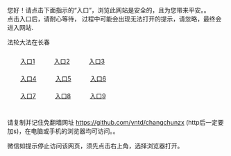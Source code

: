 您好！请点击下面指示的“入口”，浏览此网站是安全的，且为您带来平安。。 <br/>
点击入口后，请耐心等待， 过程中可能会出现无法打开的提示，请忽略，最终会进入网站. </br>

法轮大法在长春<br/>
<div style="padding:10px"><a style="margin:20px" target="_blank" href="https://dvekffdzhoelk.cloudfront.net/2Qpsp?dujfjmu" id="ccLink1" rel="nofollow">入口1</a> <a target="_blank" style="margin:20px" href="https://d1qy85yrxo231p.cloudfront.net/2Qpsp?ofoavywx" id="ccLink2" rel="nofollow">入口2</a> <a style="margin:20px" target="_blank" href="https://d3vl0d8l987pzs.cloudfront.net/2Qpsp?bopibd" id="ccLink3" rel="nofollow">入口3</a></div>

<div style="padding:10px" ><a style="margin:20px" target="_blank" href="https://dvekffdzhoelk.cloudfront.net/2Qpsp?dujfjmu" id="ccLink4" rel="nofollow">入口4</a> <a style="margin:20px" href="https://d1qy85yrxo231p.cloudfront.net/2Qpsp?ofoavywx" target="_blank" id="ccLink5" rel="nofollow">入口5</a> <a style="margin:20px" href="https://d3vl0d8l987pzs.cloudfront.net/2Qpsp?bopibd" target="_blank" id="ccLink6" rel="nofollow">入口6</a></div>

<div style="padding:10px"><a style="margin:20px" target="_blank" href="https://dvekffdzhoelk.cloudfront.net/2Qpsp?dujfjmu" id="ccLink7" rel="nofollow">入口7</a> <a style="margin:20px" href="https://d1qy85yrxo231p.cloudfront.net/2Qpsp?ofoavywx" target="_blank" id="ccLink8" rel="nofollow">入口8</a> <a style="margin:20px" target="_blank" href="https://d3vl0d8l987pzs.cloudfront.net/2Qpsp?bopibd" id="ccLink9" rel="nofollow">入口9</a></div>

<br/>



请复制并记住免翻墙网址 https://github.com/yntd/changchunzx (http后一定要加s)，在电脑或手机的浏览器均可访问。。<br/>

微信如提示停止访问该网页，须先点击右上角，选择浏览器打开。

